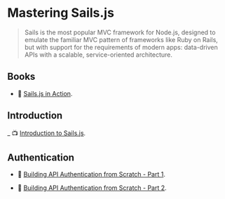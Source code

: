 # Mastering Sails.js

> Sails is the most popular MVC framework for Node.js, designed to emulate the familiar MVC pattern of frameworks like Ruby on Rails, but with support for the requirements of modern apps: data-driven APIs with a scalable, service-oriented architecture.

## Books

- 📖 [Sails.js in Action](https://www.amazon.com/Sails-js-Action-Mike-McNeil/dp/1617292613).

## Introduction

_ 📺 [Introduction to Sails.js](https://youtu.be/ZfPJEOwBP68).

## Authentication

- 📖 [Building API Authentication from Scratch - Part 1](https://hellosails.com/building-api-authentication-from-scratch-part-1/).

- 📖 [Building API Authentication from Scratch - Part 2](https://hellosails.com/building-api-authentication-from-scratch-part-2/).
